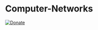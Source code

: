 # Computer-Networks
[![Donate](https://img.shields.io/badge/Donate-PayPal-green.svg)](https://www.paypal.me/grv97)<br>
